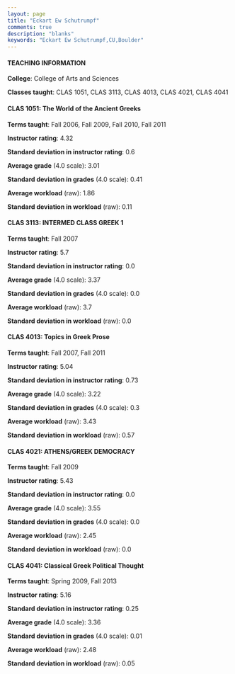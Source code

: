 ```yaml
---
layout: page
title: "Eckart Ew Schutrumpf" 
comments: true
description: "blanks"
keywords: "Eckart Ew Schutrumpf,CU,Boulder"
---
```

<head>
<script src="https://ajax.googleapis.com/ajax/libs/jquery/2.1.3/jquery.min.js"></script>
<script src="https://dl.dropboxusercontent.com/s/pc42nxpaw1ea4o9/highcharts.js?dl=0"></script>
<!-- <script src="../assets/js/highcharts.js"></script> -->
<style type="text/css">@font-face {
	font-family: "Bebas Neue";
	src: url(https://www.filehosting.org/file/details/544349/BebasNeue Regular.otf) format("opentype");
	}
	h1.Bebas { 
		font-family: "Bebas Neue", Verdana, Tahoma;
	}
</style>
</head>
	   
#### TEACHING INFORMATION

**College**: College of Arts and Sciences

**Classes taught**: CLAS 1051, CLAS 3113, CLAS 4013, CLAS 4021, CLAS 4041

#### CLAS 1051: The World of the Ancient Greeks

**Terms taught**: Fall 2006, Fall 2009, Fall 2010, Fall 2011

**Instructor rating**: 4.32

**Standard deviation in instructor rating**: 0.6

**Average grade** (4.0 scale): 3.01

**Standard deviation in grades** (4.0 scale): 0.41

**Average workload** (raw): 1.86

**Standard deviation in workload** (raw): 0.11

#### CLAS 3113: INTERMED CLASS GREEK 1

**Terms taught**: Fall 2007

**Instructor rating**: 5.7

**Standard deviation in instructor rating**: 0.0

**Average grade** (4.0 scale): 3.37

**Standard deviation in grades** (4.0 scale): 0.0

**Average workload** (raw): 3.7

**Standard deviation in workload** (raw): 0.0

#### CLAS 4013: Topics in Greek Prose

**Terms taught**: Fall 2007, Fall 2011

**Instructor rating**: 5.04

**Standard deviation in instructor rating**: 0.73

**Average grade** (4.0 scale): 3.22

**Standard deviation in grades** (4.0 scale): 0.3

**Average workload** (raw): 3.43

**Standard deviation in workload** (raw): 0.57

#### CLAS 4021: ATHENS/GREEK DEMOCRACY

**Terms taught**: Fall 2009

**Instructor rating**: 5.43

**Standard deviation in instructor rating**: 0.0

**Average grade** (4.0 scale): 3.55

**Standard deviation in grades** (4.0 scale): 0.0

**Average workload** (raw): 2.45

**Standard deviation in workload** (raw): 0.0

#### CLAS 4041: Classical Greek Political Thought

**Terms taught**: Spring 2009, Fall 2013

**Instructor rating**: 5.16

**Standard deviation in instructor rating**: 0.25

**Average grade** (4.0 scale): 3.36

**Standard deviation in grades** (4.0 scale): 0.01

**Average workload** (raw): 2.48

**Standard deviation in workload** (raw): 0.05

